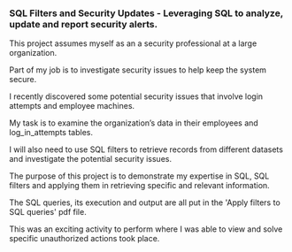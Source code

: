 <h3> SQL Filters and Security Updates - Leveraging SQL to analyze, update and report security alerts.</h3>

This project assumes myself as an a security professional at a large organization. 

Part of my job is to investigate security issues to help keep the system secure. 

I recently discovered some potential security issues that involve login attempts and employee machines.

My task is to examine the organization’s data in their employees and log_in_attempts tables. 

I will also need to use SQL filters to retrieve records from different datasets and investigate the potential security issues.

The purpose of this project is to demonstrate my expertise in SQL, SQL filters and applying them in retrieving specific and relevant information. 

The SQL queries, its execution and output are all put in the 'Apply filters to SQL queries' pdf file.

This was an exciting activity to perform where I was able to view and solve specific unauthorized actions took place.
